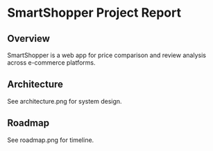 # SmartShopper Project Report

## Overview
SmartShopper is a web app for price comparison and review analysis across e-commerce platforms.

## Architecture
See architecture.png for system design.

## Roadmap
See roadmap.png for timeline.
